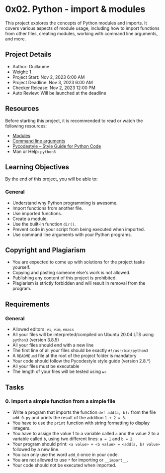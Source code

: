 # 0x02. Python - import & modules

This project explores the concepts of Python modules and imports. It covers various aspects of module usage, including how to import functions from other files, creating modules, working with command line arguments, and more.

## Project Details

- Author: Guillaume
- Weight: 1
- Project Start: Nov 2, 2023 6:00 AM
- Project Deadline: Nov 3, 2023 6:00 AM
- Checker Release: Nov 2, 2023 12:00 PM
- Auto Review: Will be launched at the deadline

## Resources

Before starting this project, it is recommended to read or watch the following resources:

- [Modules](https://docs.python.org/3/tutorial/modules.html)
- [Command line arguments](https://docs.python.org/3/tutorial/stdlib.html#command-line-arguments)
- [Pycodestyle – Style Guide for Python Code](https://www.python.org/dev/peps/pep-0008/)
- Man or Help: `python3`

## Learning Objectives

By the end of this project, you will be able to:

### General
- Understand why Python programming is awesome.
- Import functions from another file.
- Use imported functions.
- Create a module.
- Use the built-in function `dir()`.
- Prevent code in your script from being executed when imported.
- Use command line arguments with your Python programs.

## Copyright and Plagiarism

- You are expected to come up with solutions for the project tasks yourself.
- Copying and pasting someone else's work is not allowed.
- Publishing any content of this project is prohibited.
- Plagiarism is strictly forbidden and will result in removal from the program.

## Requirements

### General

- Allowed editors: `vi`, `vim`, `emacs`
- All your files will be interpreted/compiled on Ubuntu 20.04 LTS using `python3` (version 3.8.5)
- All your files should end with a new line
- The first line of all your files should be exactly `#!/usr/bin/python3`
- A `README.md` file at the root of the project folder is mandatory
- Your code should follow the Pycodestyle style guide (version 2.8.*)
- All your files must be executable
- The length of your files will be tested using `wc`

## Tasks

### 0. Import a simple function from a simple file

- Write a program that imports the function `def add(a, b):` from the file `add_0.py` and prints the result of the addition `1 + 2 = 3`.
- You have to use the `print` function with string formatting to display integers.
- You have to assign the value 1 to a variable called `a` and the value 2 to a variable called `b`, using two different lines: `a = 1` and `b = 2`.
- Your program should print: `<a value> + <b value> = <add(a, b) value>` followed by a new line.
- You can only use the word `add_0` once in your code.
- You are not allowed to use `*` for importing or `__import__`.
- Your code should not be executed when imported.
